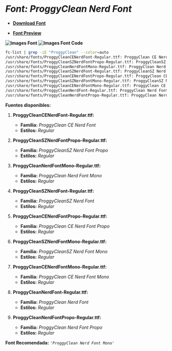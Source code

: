 <!-- Autor: Daniel Benjamin Perez Morales -->
<!-- GitHub: https://github.com/D4nitrix13 -->
<!-- GitLab: https://gitlab.com/D4nitrix13 -->
<!-- Correo electrónico: danielperezdev@proton.me -->

# ***Font: ProggyClean Nerd Font***

- **[Download Font](https://github.com/ryanoasis/nerd-fonts/releases/download/v3.2.1/ProggyClean.zip "https://github.com/ryanoasis/nerd-fonts/releases/download/v3.2.1/ProggyClean.zip")**

- **[Font Preview](https://www.programmingfonts.org/#proggy-clean "https://www.programmingfonts.org/#proggy-clean")**

**![Images Font](../../Fonts/ProggyClean%20Nerd%20Font.png "Fonts/ProggyClean Nerd Font.png")**
**![Images Font Code](../../Font%20Images%20Code/ProggyClean%20Nerd%20Font%20Code.png "Font Images Code/ProggyClean Nerd Font Code.png")**

```bash
fc-list | grep -iE "ProggyClean" --color=auto
/usr/share/fonts/ProggyCleanCENerdFont-Regular.ttf: ProggyClean CE Nerd Font:style=Regular
/usr/share/fonts/ProggyCleanSZNerdFontPropo-Regular.ttf: ProggyCleanSZ Nerd Font Propo:style=Regular
/usr/share/fonts/ProggyCleanNerdFontMono-Regular.ttf: ProggyClean Nerd Font Mono:style=Regular
/usr/share/fonts/ProggyCleanSZNerdFont-Regular.ttf: ProggyCleanSZ Nerd Font:style=Regular
/usr/share/fonts/ProggyCleanCENerdFontPropo-Regular.ttf: ProggyClean CE Nerd Font Propo:style=Regular
/usr/share/fonts/ProggyCleanSZNerdFontMono-Regular.ttf: ProggyCleanSZ Nerd Font Mono:style=Regular
/usr/share/fonts/ProggyCleanCENerdFontMono-Regular.ttf: ProggyClean CE Nerd Font Mono:style=Regular
/usr/share/fonts/ProggyCleanNerdFont-Regular.ttf: ProggyClean Nerd Font:style=Regular
/usr/share/fonts/ProggyCleanNerdFontPropo-Regular.ttf: ProggyClean Nerd Font Propo:style=Regular
```

**Fuentes disponibles:**

1. **ProggyCleanCENerdFont-Regular.ttf:**
   - **Familia:** *ProggyClean CE Nerd Font*
   - **Estilos:** *Regular*

2. **ProggyCleanSZNerdFontPropo-Regular.ttf:**
   - **Familia:** *ProggyCleanSZ Nerd Font Propo*
   - **Estilos:** *Regular*

3. **ProggyCleanNerdFontMono-Regular.ttf:**
   - **Familia:** *ProggyClean Nerd Font Mono*
   - **Estilos:** *Regular*

4. **ProggyCleanSZNerdFont-Regular.ttf:**
   - **Familia:** *ProggyCleanSZ Nerd Font*
   - **Estilos:** *Regular*

5. **ProggyCleanCENerdFontPropo-Regular.ttf:**
   - **Familia:** *ProggyClean CE Nerd Font Propo*
   - **Estilos:** *Regular*

6. **ProggyCleanSZNerdFontMono-Regular.ttf:**
   - **Familia:** *ProggyCleanSZ Nerd Font Mono*
   - **Estilos:** *Regular*

7. **ProggyCleanCENerdFontMono-Regular.ttf:**
   - **Familia:** *ProggyClean CE Nerd Font Mono*
   - **Estilos:** *Regular*

8. **ProggyCleanNerdFont-Regular.ttf:**
   - **Familia:** *ProggyClean Nerd Font*
   - **Estilos:** *Regular*

9. **ProggyCleanNerdFontPropo-Regular.ttf:**
   - **Familia:** *ProggyClean Nerd Font Propo*
   - **Estilos:** *Regular*

**Font Recomendada:** *`'ProggyClean Nerd Font Mono'`*
